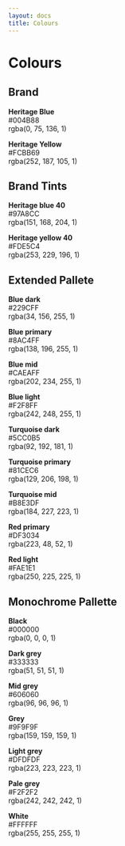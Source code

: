 ```yaml
---
layout: docs
title: Colours
---
```


# Colours

## Brand

<div class="c-card">
  <div class="c-card__media c-color-block--heritageBlue"></div>
  <div class="c-card__body">
    <p>
      <strong>Heritage Blue</strong><br>
      #004B88<br>
      rgba(0, 75, 136, 1)
    </p>
  </div>
</div>

<div class="c-card">
  <div class="c-card__media c-color-block--heritageYellow"></div>
  <div class="c-card__body">
    <p>
      <strong>Heritage Yellow</strong><br>
      #FCBB69<br>
      rgba(252, 187, 105, 1)
    </p>
  </div>
</div>

## Brand Tints

<div class="c-card">
  <div class="c-card__media c-color-block--heritageBlueTint"></div>
  <div class="c-card__body">
    <p>
      <strong>Heritage blue 40</strong><br>
      #97A8CC<br>
      rgba(151, 168, 204, 1)
    </p>
  </div>
</div>

<div class="c-card">
  <div class="c-card__media c-color-block--heritageYellowTint"></div>
  <div class="c-card__body">
    <p>
      <strong>Heritage yellow 40</strong><br>
      #FDE5C4<br>
      rgba(253, 229, 196, 1)
    </p>
  </div>
</div>

## Extended Pallete

<div class="c-card">
  <div class="c-card__media c-color-block--blueDark"></div>
  <div class="c-card__body">
    <p>
      <strong>Blue dark</strong><br>
      #229CFF<br>
      rgba(34, 156, 255, 1)
    </p>
  </div>
</div>

<div class="c-card">
  <div class="c-card__media c-color-block--bluePrimary"></div>
  <div class="c-card__body">
    <p>
      <strong>Blue primary</strong><br>
      #8AC4FF<br>
      rgba(138, 196, 255, 1)
    </p>
  </div>
</div>

<div class="c-card">
  <div class="c-card__media c-color-block--blueMid"></div>
  <div class="c-card__body">
    <p>
      <strong>Blue mid</strong><br>
      #CAEAFF<br>
      rgba(202, 234, 255, 1)
    </p>
  </div>
</div>

<div class="c-card">
  <div class="c-card__media c-color-block--blueLight"></div>
  <div class="c-card__body">
    <p>
      <strong>Blue light</strong><br>
      #F2F8FF<br>
      rgba(242, 248, 255, 1)
    </p>
  </div>
</div>

<div class="c-card">
  <div class="c-card__media c-color-block--turquoiseDark"></div>
  <div class="c-card__body">
    <p>
      <strong>Turquoise dark</strong><br>
      #5CC0B5<br>
      rgba(92, 192, 181, 1)
    </p>
  </div>
</div>

<div class="c-card">
  <div class="c-card__media c-color-block--turquoisePrimary"></div>
  <div class="c-card__body">
    <p>
      <strong>Turquoise primary</strong><br>
      #81CEC6<br>
      rgba(129, 206, 198, 1)
    </p>
  </div>
</div>

<div class="c-card">
  <div class="c-card__media c-color-block--turquoiseMid"></div>
  <div class="c-card__body">
    <p>
      <strong>Turquoise mid</strong><br>
      #B8E3DF<br>
      rgba(184, 227, 223, 1)
    </p>
  </div>
</div>

<div class="c-card">
  <div class="c-card__media c-color-block--redPrimary"></div>
  <div class="c-card__body">
    <p>
      <strong>Red primary</strong><br>
      #DF3034<br>
      rgba(223, 48, 52, 1)
    </p>
  </div>
</div>

<div class="c-card">
  <div class="c-card__media c-color-block--redLight">
  </div>
  <div class="c-card__body">
    <p>
      <strong>Red light</strong><br>
      #FAE1E1<br>
      rgba(250, 225, 225, 1)
    </p>
  </div>
</div>

## Monochrome Pallette

<div class="c-card">
  <div class="c-card__media c-color-block--black">
  </div>
  <div class="c-card__body">
    <p>
      <strong>Black</strong><br>
      #000000<br>
      rgba(0, 0, 0, 1)
    </p>
  </div>
</div>

<div class="c-card">
  <div class="c-card__media c-color-block--darkGrey">
  </div>
  <div class="c-card__body">
    <p>
      <strong>Dark grey</strong><br>
      #333333<br>
      rgba(51, 51, 51, 1)
    </p>
  </div>
</div>

<div class="c-card">
  <div class="c-card__media c-color-block--midGrey">
  </div>
  <div class="c-card__body">
    <p>
      <strong>Mid grey</strong><br>
      #606060<br>
      rgba(96, 96, 96, 1)
    </p>
  </div>
</div>

<div class="c-card">
  <div class="c-card__media c-color-block--grey">
  </div>
  <div class="c-card__body">
    <p>
      <strong>Grey</strong><br>
      #9F9F9F<br>
      rgba(159, 159, 159, 1)
    </p>
  </div>
</div>

<div class="c-card">
  <div class="c-card__media c-color-block--lightGrey">
  </div>
  <div class="c-card__body">
    <p>
      <strong>Light grey</strong><br>
      #DFDFDF<br>
      rgba(223, 223, 223, 1)
    </p>
  </div>
</div>

<div class="c-card">
  <div class="c-card__media c-color-block--paleGrey">
  </div>
  <div class="c-card__body">
    <p>
      <strong>Pale grey</strong><br>
      #F2F2F2<br>
      rgba(242, 242, 242, 1)
    </p>
  </div>
</div>

<div class="c-card">
  <div class="c-card__media c-color-block--white">
  </div>
  <div class="c-card__body">
    <p>
      <strong>White</strong><br>
      #FFFFFF<br>
      rgba(255, 255, 255, 1)
    </p>
  </div>
</div>
